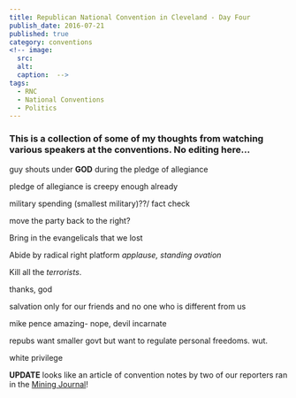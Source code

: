 ```yaml
---
title: Republican National Convention in Cleveland - Day Four
publish_date: 2016-07-21
published: true
category: conventions
<!-- image:
  src: 
  alt: 
  caption:  -->
tags:
  - RNC
  - National Conventions
  - Politics
---
```

### This is a collection of some of my thoughts from watching various speakers at the conventions. No editing here...

guy shouts under __GOD__ during the pledge of allegiance

pledge of allegiance is creepy enough already

military spending (smallest military)??/ fact check

move the party back to the right? 

Bring in the evangelicals that we lost

Abide by radical right platform *applause, standing ovation*

Kill all the _terrorists_.

thanks, god

salvation only for our friends and no one who is different from us

mike pence amazing- nope, devil incarnate

repubs want smaller govt but want to regulate personal freedoms. wut.

white privilege

__UPDATE__ looks like an article of convention notes by two of our reporters ran in the [Mining Journal](http://www.miningjournal.net/page/content.detail/id/643873/Notes-from-the-convention-hall.html?nav=5192)! 

